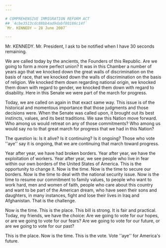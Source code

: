 ```yaml
---
---

# COMPREHENSIVE IMMIGRATION REFORM ACT
## `4cbe3513cdc88bb4ad9dabf80186c14f`
`Mr. KENNEDY — 28 June 2007`

---
```



Mr. KENNEDY. Mr. President, I ask to be notified when I have 30 
seconds remaining.

We are called today by the ancients, the Founders of this Republic. 
Are we going to form a more perfect union? It was in this Chamber a 
number of years ago that we knocked down the great walls of 
discrimination on the basis of race, that we knocked down the walls of 
discrimination on the basis of religion. We knocked them down regarding 
national origin, we knocked them down with regard to gender, we knocked 
them down with regard to disability. Here in this Senate we were part 
of the march for progress.

Today, we are called on again in that exact same way. This issue is 
of the historical and momentous importance that those judgments and 
those decisions were. When the Senate was called upon, it brought out 
its best instincts, values, and its best traditions. We saw this Nation 
move forward. Who among us would retreat on any of those commitments? 
Who among us would say no to that great march for progress that we had 
in this Nation?

The question is: Is it alive? Is it continuing? Is it ongoing? Those 
who vote ''aye'' say it is ongoing, that we are continuing that march 
toward progress.

Year after year, we have had broken borders. Year after year, we have 
the exploitation of workers. Year after year, we see people who live in 
fear within our own borders of the United States of America. This is 
the opportunity to change it. Now is the time. Now is the time to 
secure our borders. Now is the time to deal with the national security 
issue. Now is the time to resume our commitment to family values, to 
people who want to work hard, men and women of faith, people who care 
about this country and want to be part of the American dream, who have 
seen their sons and daughters, in many instances, fight and lose their 
lives in Iraq and Afghanistan. That is the challenge.

Now is the time. This is the place. This bill is strong. It is fair 
and practical. Today, my friends, we have the choice: Are we going to 
vote for our hopes, or are we going to vote for our fears? Are we going 
to vote for our future, or are we going to vote for our past?

This is the place. Now is the time. This is the vote. Vote ''aye'' 
for America's future.